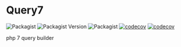 # Query7

![Packagist](https://img.shields.io/packagist/l/benevolar-x/query7)
![Packagist Version](https://img.shields.io/packagist/v/benevolar-x/query7)
![Packagist](https://img.shields.io/packagist/dm/benevolar-x/query7)
[![codecov](https://img.shields.io/codecov/c/github/benevolar-x/query7)](https://codecov.io/gh/benevolar-x/query7)
[![codecov](https://codecov.io/gh/benevolarX/Query7/branch/master/graph/badge.svg)](https://codecov.io/gh/benevolarX/Query7)

php 7 query builder
